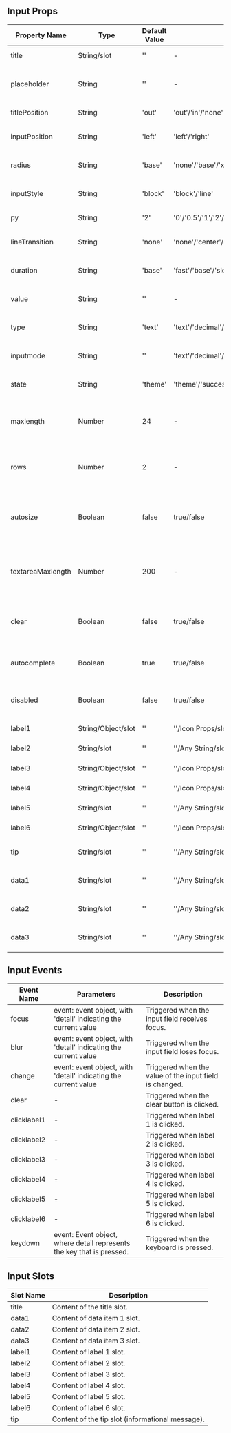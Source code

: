 ## Input Props

| Property Name     | Type               | Default Value | Optional Values                                                                               | Required | Description                                                   |
| ----------------- | ------------------ | ------------- | --------------------------------------------------------------------------------------------- | -------- | ------------------------------------------------------------- |
| title             | String/slot        | ''            | -                                                                                             | No       | The title content.                                            |
| placeholder       | String             | ''            | -                                                                                             | No       | The placeholder text for the input field.                     |
| titlePosition     | String             | 'out'         | 'out'/'in'/'none'                                                                             | No       | The position of the title.                                    |
| inputPosition     | String             | 'left'        | 'left'/'right'                                                                                | No       | The position of the input text.                               |
| radius            | String             | 'base'        | 'none'/'base'/'xl'/'full'                                                                     | No       | The style of the corner radius.                               |
| inputStyle        | String             | 'block'       | 'block'/'line'                                                                                | No       | The style of the input field.                                 |
| py                | String             | '2'           | '0'/'0.5'/'1'/'2'/'3'/'4'/'6'                                                                 | No       | The vertical spacing.                                         |
| lineTransition    | String             | 'none'        | 'none'/'center'/'left'                                                                        | No       | The position of linear transition.                            |
| duration          | String             | 'base'        | 'fast'/'base'/'slow'/'slower'                                                                 | No       | The transition duration.                                      |
| value             | String             | ''            | -                                                                                             | No       | The value of the input field.                                 |
| type              | String             | 'text'        | 'text'/'decimal'/'email'/'none'/'numeric'/'search'/'tel'/'url'/'password'/'number'/'textarea' | No       | The type of the input field.                                  |
| inputmode         | String             | ''            | 'text'/'decimal'/'email'/'none'/'numeric'/'search'/'tel'/'url'                                | No       | The data type to be entered.                                  |
| state             | String             | 'theme'       | 'theme'/'success'/'warning'/'error'/'info'                                                    | No       | The state of the input field.                                 |
| maxlength         | Number             | 24            | -                                                                                             | No       | The maximum number of characters allowed.                     |
| rows              | Number             | 2             | -                                                                                             | No       | The number of rows when the input is a text area.             |
| autosize          | Boolean            | false         | true/false                                                                                    | No       | Whether or not the text area automatically adjust its height. |
| textareaMaxlength | Number             | 200           | -                                                                                             | No       | The maximum number of characters allowed in the text area.    |
| clear             | Boolean            | false         | true/false                                                                                    | No       | Whether or not it is possible to clear the input field.       |
| autocomplete      | Boolean            | true          | true/false                                                                                    | No       | Whether or not to enable auto-fill functionality.             |
| disabled          | Boolean            | false         | true/false                                                                                    | No       | Whether or not the input field is disabled.                   |
| label1            | String/Object/slot | ''            | ''/Icon Props/slot                                                                            | No       | The contents of label 1.                                      |
| label2            | String/slot        | ''            | ''/Any String/slot                                                                            | No       | The contents of label 2.                                      |
| label3            | String/Object/slot | ''            | ''/Icon Props/slot                                                                            | No       | The contents of label 3.                                      |
| label4            | String/Object/slot | ''            | ''/Icon Props/slot                                                                            | No       | The contents of label 4.                                      |
| label5            | String/slot        | ''            | ''/Any String/slot                                                                            | No       | The contents of label 5.                                      |
| label6            | String/Object/slot | ''            | ''/Icon Props/slot                                                                            | No       | The contents of label 6.                                      |
| tip               | String/slot        | ''            | ''/Any String/slot                                                                            | No       | The contents of the hint message.                             |
| data1             | String/slot        | ''            | ''/Any String/slot                                                                            | No       | The contents of data item 1.                                  |
| data2             | String/slot        | ''            | ''/Any String/slot                                                                            | No       | The contents of data item 2.                                  |
| data3             | String/slot        | ''            | ''/Any String/slot                                                                            | No       | The contents of data item 3.                                  |

## Input Events

| Event Name  | Parameters                                                            | Description                                             |
| ----------- | --------------------------------------------------------------------- | ------------------------------------------------------- |
| focus       | event: event object, with 'detail' indicating the current value       | Triggered when the input field receives focus.          |
| blur        | event: event object, with 'detail' indicating the current value       | Triggered when the input field loses focus.             |
| change      | event: event object, with 'detail' indicating the current value       | Triggered when the value of the input field is changed. |
| clear       | -                                                                     | Triggered when the clear button is clicked.             |
| clicklabel1 | -                                                                     | Triggered when label 1 is clicked.                      |
| clicklabel2 | -                                                                     | Triggered when label 2 is clicked.                      |
| clicklabel3 | -                                                                     | Triggered when label 3 is clicked.                      |
| clicklabel4 | -                                                                     | Triggered when label 4 is clicked.                      |
| clicklabel5 | -                                                                     | Triggered when label 5 is clicked.                      |
| clicklabel6 | -                                                                     | Triggered when label 6 is clicked.                      |
| keydown     | event: Event object, where detail represents the key that is pressed. | Triggered when the keyboard is pressed.                 |

## Input Slots

| Slot Name | Description                                      |
| --------- | ------------------------------------------------ |
| title     | Content of the title slot.                       |
| data1     | Content of data item 1 slot.                     |
| data2     | Content of data item 2 slot.                     |
| data3     | Content of data item 3 slot.                     |
| label1    | Content of label 1 slot.                         |
| label2    | Content of label 2 slot.                         |
| label3    | Content of label 3 slot.                         |
| label4    | Content of label 4 slot.                         |
| label5    | Content of label 5 slot.                         |
| label6    | Content of label 6 slot.                         |
| tip       | Content of the tip slot (informational message). |
